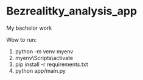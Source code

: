 # Bezrealitky_analysis_app
My bachelor work

Wow to run:

1. python -m venv myenv
2. myenv\Scripts\activate
3. pip install -r requirements.txt
4. python app/main.py